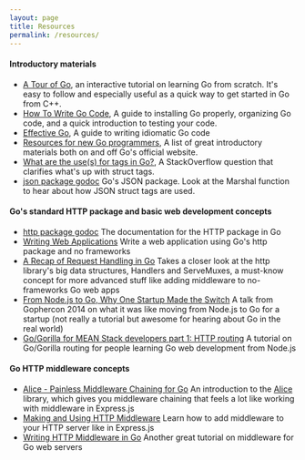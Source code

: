 ```yaml
---
layout: page
title: Resources
permalink: /resources/
---
```


#### Introductory materials
* [A Tour of Go](http://tour.golang.org), an interactive tutorial on learning Go from scratch. It's easy to follow and especially useful as a quick way to get started in Go from C++.
* [How To Write Go Code](https://golang.org/doc/code.html), A guide to installing Go properly, organizing Go code, and a quick introduction to testing your code.
* [Effective Go](https://golang.org/doc/effective_go.html), A guide to writing idiomatic Go code
* [Resources for new Go programmers](http://dave.cheney.net/resources-for-new-go-programmers), A list of great introductory materials both on and off Go's official website.
* [What are the use(s) for tags in Go?](http://stackoverflow.com/questions/10858787/what-are-the-uses-for-tags-in-go), A StackOverflow question that clarifies what's up with struct tags.
* [json package godoc](http://golang.org/pkg/encoding/json/) Go's JSON package.  Look at the Marshal function to hear about how JSON struct tags are used.

#### Go's standard HTTP package and basic web development concepts
* [http package godoc](http://golang.org/pkg/net/http/) The documentation for the HTTP package in Go
* [Writing Web Applications](https://golang.org/doc/articles/wiki/) Write a web application using Go's http package and no frameworks
* [A Recap of Request Handling in Go](http://www.alexedwards.net/blog/a-recap-of-request-handling) Takes a closer look at the http library's big data structures, Handlers and ServeMuxes, a must-know concept for more advanced stuff like adding middleware to no-frameworks Go web apps
* [From Node.js to Go, Why One Startup Made the Switch](http://thenewstack.io/from-node-js-to-go-why-one-startup-made-the-switch/) A talk from Gophercon 2014 on what it was like moving from Node.js to Go for a startup (not really a tutorial but awesome for hearing about Go in the real world)
* [Go/Gorilla for MEAN Stack developers part 1: HTTP routing](http://csfortheslothful.blogspot.com/2015/01/gogorilla-for-mean-stack-developers.html) A tutorial on Go/Gorilla routing for people learning Go web development from Node.js

#### Go HTTP middleware concepts
* [Alice - Painless Middleware Chaining for Go](https://justinas.org/alice-painless-middleware-chaining-for-go/) An introduction to the [Alice](https://github.com/justinas/alice) library, which gives you middleware chaining that feels a lot like working with middleware in Express.js
* [Making and Using HTTP Middleware](http://www.alexedwards.net/blog/making-and-using-middleware) Learn how to add middleware to your HTTP server like in Express.js
* [Writing HTTP Middleware in Go](https://justinas.org/writing-http-middleware-in-go/) Another great tutorial on middleware for Go web servers
